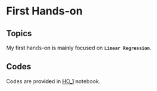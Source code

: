 # First Hands-on

## Topics

My first hands-on is mainly focused on **`Linear Regression`**.


## Codes

Codes are provided in [HO_1](https://github.com/ARokni/Machine-Learning/blob/main/Hands-On/1/HO1_Task.ipynb) notebook.